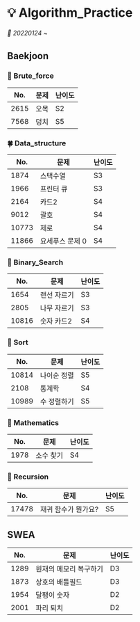 # :bulb: Algorithm_Practice 
###### 📆 20220124 ~ 

## Baekjoon

### 🌿 Brute_force 

|No. |문제|난이도|
|------|-----|---|
|2615|오목|S2|
|7568|덩치|S5|

### 🍀 Data_structure

|No. |문제|난이도|
|------|-----|---|
|1874|스택수열|S3|
|1966|프린터 큐|S3|
|2164|카드2|S4|
|9012|괄호|S4|
|10773|제로|S4|
|11866|요세푸스 문제 0|S4|


### 🌱 Binary_Search

|No. |문제|난이도|
|------|-----|---|
|1654|랜선 자르기|S3|
|2805|나무 자르기|S3|
|10816|숫자 카드2|S4|

### 🍄 Sort

|No. |문제|난이도|
|------|-----|---|
|10814|나이순 정렬|S5|
|2108|통계학|S4|
|10989|수 정렬하기|S5|



### 🌺 Mathematics

|No. |문제|난이도|
|------|-----|---|
|1978|소수 찾기|S4|


### 🌼 Recursion

|No. |문제|난이도|
|------|-----|---|
|17478|재귀 함수가 뭔가요?|S5|


## SWEA 
|No. |문제|난이도|
|------|-----|---|
|1289|원재의 메모리 복구하기|D3|
|1873|상호의 배틀필드|D3|
|1954|달팽이 숫자|D2|
|2001|파리 퇴치|D2|
